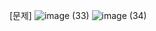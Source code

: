 [문제]
![image (33)](https://github.com/user-attachments/assets/5bed6a59-4e14-4b10-a4c2-97acc889c579)
![image (34)](https://github.com/user-attachments/assets/367f276b-4599-4392-b55f-cb2e807e88aa)
